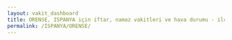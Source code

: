 ```yaml
---
layout: vakit_dashboard
title: ORENSE, ISPANYA için iftar, namaz vakitleri ve hava durumu - ilçe/eyalet seç
permalink: /ISPANYA/ORENSE/
---
```


<script type="text/javascript">
  var GLOBAL_COUNTRY = 'ISPANYA';
  var GLOBAL_CITY = 'ORENSE';
  var GLOBAL_STATE = '';
  var lat = 72;
  var lon = 21;
</script>
